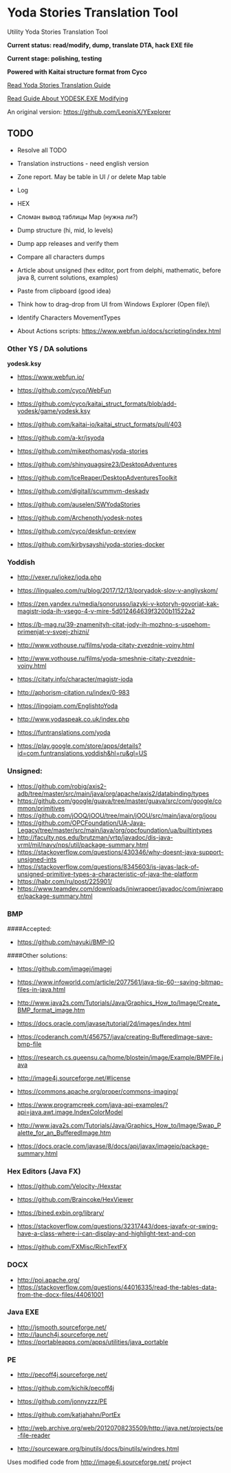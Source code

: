 # Yoda Stories Translation Tool

Utility Yoda Stories Translation Tool

**Current status: read/modify, dump, translate DTA, hack EXE file**

**Current stage: polishing, testing**

**Powered with Kaitai structure format from Cyco**

[Read Yoda Stories Translation Guide](documents/translation-guide.md)

[Read Guide About YODESK.EXE Modifying](documents/exe-translation-guide.md)

An original version: https://github.com/LeonisX/YExplorer

## TODO

* Resolve all TODO

* Translation instructions - need english version

* Zone report. May be table in UI / or delete Map table

* Log
* HEX

* Сломан вывод таблицы Map (нужна ли?)

* Dump structure (hi, mid, lo levels)

* Dump app releases and verify them

* Compare all characters dumps
* Article about unsigned (hex editor, port from delphi, mathematic, before java 8, current solutions, examples)

* Paste from clipboard (good idea)
* Think how to drag-drop from UI from Windows Explorer (Open file)\

* Identify Characters MovementTypes

* About Actions scripts: https://www.webfun.io/docs/scripting/index.html


### Other YS / DA solutions

**yodesk.ksy**

* https://www.webfun.io/
* https://github.com/cyco/WebFun
* https://github.com/cyco/kaitai_struct_formats/blob/add-yodesk/game/yodesk.ksy
* https://github.com/kaitai-io/kaitai_struct_formats/pull/403

* https://github.com/a-kr/jsyoda
* https://github.com/mikepthomas/yoda-stories
* https://github.com/shinyquagsire23/DesktopAdventures
* https://github.com/IceReaper/DesktopAdventuresToolkit
* https://github.com/digitall/scummvm-deskadv

* https://github.com/auselen/SWYodaStories
* https://github.com/Archenoth/yodesk-notes
* https://github.com/cyco/deskfun-preview

* https://github.com/kirbysayshi/yoda-stories-docker

### Yoddish

* http://vexer.ru/jokez/joda.php
* https://lingualeo.com/ru/blog/2017/12/13/poryadok-slov-v-angliyskom/
* https://zen.yandex.ru/media/sonorusso/iazyki-v-kotoryh-govoriat-kak-magistr-ioda-ih-vsego-4-v-mire-5d012464639f3200b11522a2

* https://b-mag.ru/39-znamenityh-citat-jody-ih-mozhno-s-uspehom-primenjat-v-svoej-zhizni/
* http://www.vothouse.ru/films/yoda-citaty-zvezdnie-voiny.html
* http://www.vothouse.ru/films/yoda-smeshnie-citaty-zvezdnie-voiny.html
* https://citaty.info/character/magistr-ioda
* http://aphorism-citation.ru/index/0-983

* https://lingojam.com/EnglishtoYoda
* http://www.yodaspeak.co.uk/index.php
* https://funtranslations.com/yoda
* https://play.google.com/store/apps/details?id=com.funtranslations.yoddish&hl=ru&gl=US


### Unsigned:

* https://github.com/robig/axis2-adb/tree/master/src/main/java/org/apache/axis2/databinding/types
* https://github.com/google/guava/tree/master/guava/src/com/google/common/primitives
* https://github.com/jOOQ/jOOU/tree/main/jOOU/src/main/java/org/joou
* https://github.com/OPCFoundation/UA-Java-Legacy/tree/master/src/main/java/org/opcfoundation/ua/builtintypes
* http://faculty.nps.edu/brutzman/vrtp/javadoc/dis-java-vrml/mil/navy/nps/util/package-summary.html
* https://stackoverflow.com/questions/430346/why-doesnt-java-support-unsigned-ints
* https://stackoverflow.com/questions/8345603/is-javas-lack-of-unsigned-primitive-types-a-characteristic-of-java-the-platform
* https://habr.com/ru/post/225901/
* https://www.teamdev.com/downloads/jniwrapper/javadoc/com/jniwrapper/package-summary.html

### BMP

####Accepted:

* https://github.com/nayuki/BMP-IO

####Other solutions:

* https://github.com/imagej/imagej
* https://www.infoworld.com/article/2077561/java-tip-60--saving-bitmap-files-in-java.html
* http://www.java2s.com/Tutorials/Java/Graphics_How_to/Image/Create_BMP_format_image.htm
* https://docs.oracle.com/javase/tutorial/2d/images/index.html
* https://coderanch.com/t/456757/java/creating-BufferedImage-save-bmp-file
* https://research.cs.queensu.ca/home/blostein/image/Example/BMPFile.java
* http://image4j.sourceforge.net/#license
* https://commons.apache.org/proper/commons-imaging/

* https://www.programcreek.com/java-api-examples/?api=java.awt.image.IndexColorModel
* http://www.java2s.com/Tutorials/Java/Graphics_How_to/Image/Swap_Palette_for_an_BufferedImage.htm
* https://docs.oracle.com/javase/8/docs/api/javax/imageio/package-summary.html

### Hex Editors (Java FX)

* https://github.com/Velocity-/Hexstar
* https://github.com/Braincoke/HexViewer

* https://bined.exbin.org/library/

* https://stackoverflow.com/questions/32317443/does-javafx-or-swing-have-a-class-where-i-can-display-and-highlight-text-and-con
* https://github.com/FXMisc/RichTextFX

### DOCX

* http://poi.apache.org/
* https://stackoverflow.com/questions/44016335/read-the-tables-data-from-the-docx-files/44061001

### Java EXE

* http://jsmooth.sourceforge.net/
* http://launch4j.sourceforge.net/
* https://portableapps.com/apps/utilities/java_portable

### PE

* http://pecoff4j.sourceforge.net/
* https://github.com/kichik/pecoff4j
* https://github.com/jonnyzzz/PE

* https://github.com/katjahahn/PortEx
* http://web.archive.org/web/20120708235509/http://java.net/projects/pe-file-reader
* http://sourceware.org/binutils/docs/binutils/windres.html



Uses modified code from http://image4j.sourceforge.net/ project